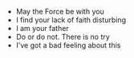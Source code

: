 - May the Force be with you  
- I find your lack of faith disturbing
- I am your father
- Do or do not. There is no try
- I've got a bad feeling about this
